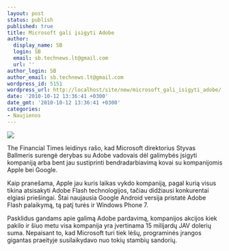 ```yaml
---
layout: post
status: publish
published: true
title: Microsoft gali įsigyti Adobe
author:
  display_name: SB
  login: SB
  email: sb.technews.lt@gmail.com
  url: ''
author_login: SB
author_email: sb.technews.lt@gmail.com
wordpress_id: 5151
wordpress_url: http://localhost/site/new/microsoft_gali_isigyti_adobe/
date: '2010-10-12 13:36:41 +0300'
date_gmt: '2010-10-12 13:36:41 +0300'
categories:
- Naujienos
---
```

<div class="imgright"><img src="http://www.part.lt/img/72996d3388315e5f7167ab4477b880d7600.jpg"  /></div>
<p>The Financial Times leidinys rašo, kad Microsoft direktorius Styvas Ballmeris surengė derybas su Adobe vadovais dėl galimybės įsigyti kompaniją arba bent jau sustiprinti bendradarbiavimą kovai su kompanijomis Apple bei Google.</p>
<p>Kaip pranešama, Apple jau kuris laikas vykdo kompaniją, pagal kurią visus tikina atsisakyti Adobe Flash technologijos, tačiau didžiausi konkurentai elgiasi priešingai. Štai naujausia Google Android versija pristatė Adobe Flash palaikymą, tą patį turės ir Windows Phone 7.</p>
<p>Pasklidus gandams apie galimą Adobe pardavimą, kompanijos akcijos kiek pakilo ir šiuo metu visa kompanija yra įvertinama 15 milijardų JAV dolerių suma. Nepaisant to, kad Microsoft turi tiek lėšų, programinės įrangos gigantas praeityje susilaikydavo nuo tokių stambių sandorių.<br /></p>
